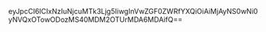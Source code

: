 eyJpcCI6ICIxNzIuNjcuMTk3Ljg5IiwgInVwZGF0ZWRfYXQiOiAiMjAyNS0wNi0yNVQxOTowODozMS40MDM2OTUrMDA6MDAifQ==